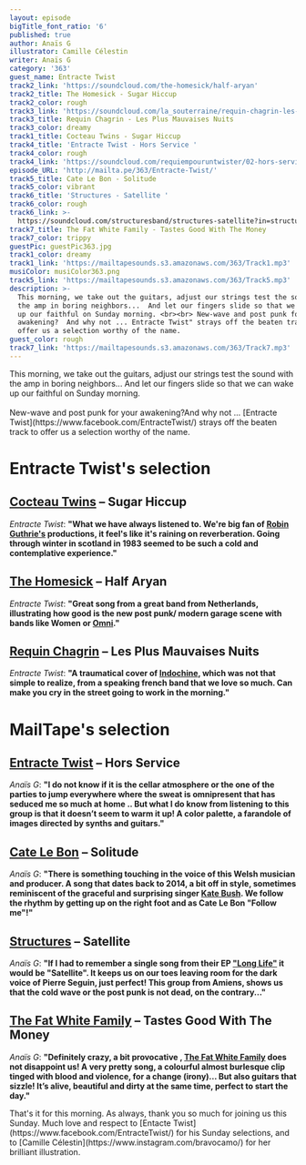 ```yaml
---
layout: episode
bigTitle_font_ratio: '6'
published: true
author: Anaïs G
illustrator: Camille Célestin
writer: Anaïs G
category: '363'
guest_name: Entracte Twist
track2_link: 'https://soundcloud.com/the-homesick/half-aryan'
track2_title: The Homesick - Sugar Hiccup
track2_color: rough
track3_link: 'https://soundcloud.com/la_souterraine/requin-chagrin-les-plus-mauvaises-nuits'
track3_title: Requin Chagrin - Les Plus Mauvaises Nuits
track3_color: dreamy
track1_title: Cocteau Twins - Sugar Hiccup
track4_title: 'Entracte Twist - Hors Service '
track4_color: rough
track4_link: 'https://soundcloud.com/requiempouruntwister/02-hors-service'
episode_URL: 'http://mailta.pe/363/Entracte-Twist/'
track5_title: Cate Le Bon - Solitude
track5_color: vibrant
track6_title: 'Structures - Satellite '
track6_color: rough
track6_link: >-
  https://soundcloud.com/structuresband/structures-satellite?in=structuresband/sets/ep-long-life
track7_title: The Fat White Family - Tastes Good With The Money
track7_color: trippy
guestPic: guestPic363.jpg
track1_color: dreamy
track1_link: 'https://mailtapesounds.s3.amazonaws.com/363/Track1.mp3'
musiColor: musiColor363.png
track5_link: 'https://mailtapesounds.s3.amazonaws.com/363/Track5.mp3'
description: >-
  This morning, we take out the guitars, adjust our strings test the sound with
  the amp in boring neighbors...  And let our fingers slide so that we can wake
  up our faithful on Sunday morning. <br><br> New-wave and post punk for your
  awakening?  And why not ... Entracte Twist" strays off the beaten track to
  offer us a selection worthy of the name.
guest_color: rough
track7_link: 'https://mailtapesounds.s3.amazonaws.com/363/Track7.mp3'
---
```

<p id="introduction"> This morning, we take out the guitars, adjust our strings test the sound with the amp in boring neighbors...  And let our fingers slide so that we can wake up our faithful on Sunday morning.
<br><br>
New-wave and post punk for your awakening?And why not ... [Entracte Twist](https://www.facebook.com/EntracteTwist/) strays off the beaten track to offer us a selection worthy of the name.
</p>

# Entracte Twist's selection

##  [Cocteau Twins](https://www.cocteautwins.com/) – Sugar Hiccup
_Entracte Twist_: **"**What we have always listened to. We're big fan of [Robin Guthrie's](https://fr.wikipedia.org/wiki/Robin_Guthrie) productions, it feel's like it's raining on reverberation. Going through winter in scotland in 1983 seemed to be such a cold and contemplative experience.**"**

## [The Homesick](https://thehomesick.bandcamp.com/) – Half Aryan
_Entracte Twist_: **"**Great song from a great band from Netherlands, illustrating how good is the new post punk/ modern garage scene with bands like Women or [Omni](https://omniatl.bandcamp.com/).**"**

## [Requin Chagrin](https://www.facebook.com/chagrin.requin/) – Les Plus Mauvaises Nuits
_Entracte Twist_: **"**A traumatical cover of [Indochine](https://indo.fr/), which was not that simple to realize, from a speaking french band that we love so much. Can make you cry in the street going to work in the morning.**"**


# MailTape's selection

## [Entracte Twist](https://requiempouruntwister.bandcamp.com/album/entracte-twist) – Hors Service
_Anaïs G_: **"**I do not know if it is the cellar atmosphere or the one of the parties to jump everywhere where the sweat is omnipresent that has seduced me so much at home .. But what I do know from listening to this group is that it doesn’t seem to warm it up! A color palette, a farandole of images directed by synths and guitars.**"**

## [Cate Le Bon](http://www.catelebon.com/) – Solitude
_Anaïs G_: **"**There is something touching in the voice of this Welsh musician and producer. A song that dates back to 2014, a bit off in style, sometimes reminiscent of the graceful and surprising singer [Kate Bush](https://fr.wikipedia.org/wiki/Kate_Bush). We follow the rhythm by getting up on the right foot and as Cate Le Bon "Follow me"!**"**

## [Structures](https://structuresfr.bandcamp.com/releases) – Satellite
_Anaïs G_: **"**If I had to remember a single song from their EP ["Long Life"](https://soundcloud.com/structuresband/sets/ep-long-life) it would be "Satellite". It keeps us on our toes leaving room for the dark voice of Pierre Seguin, just perfect! This group from Amiens, shows us that the cold wave or the post punk is not dead, on the contrary...**"**

## [The Fat White Family](https://fatwhitefamily.bandcamp.com/) – Tastes Good With The Money
_Anaïs G_: **"**Definitely crazy, a bit provocative , [The Fat White Family](https://fr.wikipedia.org/wiki/Fat_White_Family) does not disappoint us! A very pretty song, a colourful almost burlesque clip tinged with blood and violence, for a change (irony)... But also guitars that sizzle! It’s alive, beautiful and dirty at the same time, perfect to start the day.**"**


<p id="outroduction"> That's it for this morning. As always, thank you so much for joining us this Sunday. Much love and respect to [Entacte Twist](https://www.facebook.com/EntracteTwist/) for his Sunday selections, and to [Camille Célestin](https://www.instagram.com/bravocamo/) for her brilliant illustration.</p>
